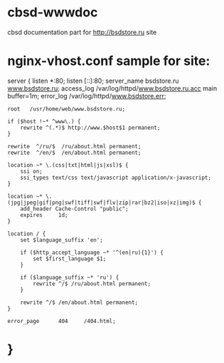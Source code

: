 cbsd-wwwdoc
===========

cbsd documentation part for http://bsdstore.ru site

nginx-vhost.conf sample for site:
========
server {
	listen       *:80;
	listen      [::]:80;
	server_name  bsdstore.ru www.bsdstore.ru;
	access_log /var/log/httpd/www.bsdstore.ru.acc main buffer=1m;
	error_log /var/log/httpd/www.bsdstore.err;

	root   /usr/home/web/www.bsdstore.ru;

	if ($host !~* ^www\.) {
		rewrite ^(.*)$ http://www.$host$1 permanent;
	}

	rewrite  ^/ru/$  /ru/about.html permanent;
	rewrite  ^/en/$  /en/about.html permanent;

	location ~* \.(css|txt|html|js|xsl)$ {
		ssi on;
		ssi_types text/css text/javascript application/x-javascript;
	}

	location ~* \.(jpg|jpeg|gif|png|swf|tiff|swf|flv|zip|rar|bz2|iso|xz|img)$ {
		add_header Cache-Control "public";
		expires     1d;
	}

	location / {
		set $language_suffix 'en';
		
		if ($http_accept_language ~* '^(en|ru){1}') {
			set $first_language $1;
		}
		
		if ($language_suffix ~* 'ru') {
			rewrite ^/$ /ru/about.html permanent;
		}
		
		rewrite ^/$ /en/about.html permanent;
	}

	error_page      404     /404.html;
}
=======
